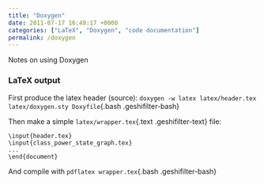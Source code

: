 ```yaml
---
title: "Doxygen"
date: 2011-07-17 16:49:17 +0000
categories: ["LaTeX", "Doxygen", "code documentation"]
permalink: /doxygen
---
```

Notes on using Doxygen

### LaTeX output

First produce the latex header (source): <span
class="geshifilter">`doxygen -w latex latex/header.tex latex/doxygen.sty Doxyfile`{.bash
.geshifilter-bash}</span>

Then make a simple <span class="geshifilter">`latex/wrapper.tex`{.text
.geshifilter-text}</span> file:

<div class="geshifilter">

``` {.latex .geshifilter-latex style="font-family:monospace;"}
\input{header.tex} 
\input{class_power_state_graph.tex}
...
\end{document} 
```

</div>

And compile with <span class="geshifilter">`pdflatex wrapper.tex`{.bash
.geshifilter-bash}</span>


